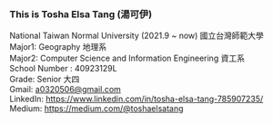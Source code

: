 ### This is Tosha Elsa Tang (湯可伊)  


National Taiwan Normal University (2021.9 ~ now) 國立台灣師範大學  
Major1: Geography 地理系  
Major2: Computer Science and Information Engineering 資工系  
School Number : 40923129L  
Grade: Senior 大四  
Gmail: a0320506@gmail.com  
LinkedIn: https://www.linkedin.com/in/tosha-elsa-tang-785907235/  
Medium: https://medium.com/@toshaelsatang  

<!--
**ToshaETang/ToshaETang** is a ✨ _special_ ✨ repository because its `README.md` (this file) appears on your GitHub profile.

Here are some ideas to get you started:

- 🔭 I’m currently working on ...
- 🌱 I’m currently learning ...
- 👯 I’m looking to collaborate on ...
- 🤔 I’m looking for help with ...
- 💬 Ask me about ...
- 📫 How to reach me: ...
- 😄 Pronouns: ...
- ⚡ Fun fact: ...
-->
